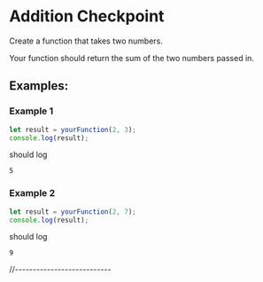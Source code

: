 # Addition Checkpoint

Create a function that takes two numbers.

Your function should return the sum of the two numbers passed in.

## Examples:

### Example 1

```js
let result = yourFunction(2, 3);
console.log(result);
```

should log 

```
5
```

### Example 2

```js
let result = yourFunction(2, 7);
console.log(result);
```

should log


```
9
```
//---------------------------
